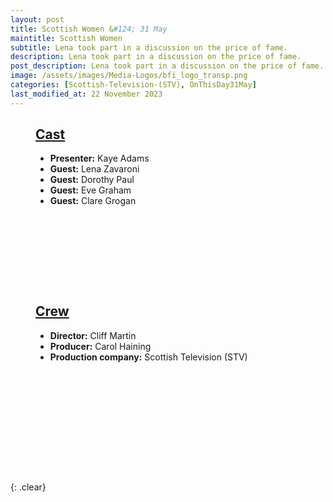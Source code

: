 ```yaml
---
layout: post
title: Scottish Women &#124; 31 May
maintitle: Scottish Women
subtitle: Lena took part in a discussion on the price of fame.
description: Lena took part in a discussion on the price of fame.
post_description: Lena took part in a discussion on the price of fame.
image: /assets/images/Media-Logos/bfi_logo_transp.png
categories: [Scottish-Television-(STV), OnThisDay31May]
last_modified_at: 22 November 2023
---
```


<figure class="fig1">
<div class="CardLayout CardLayout-Height">
<div class="CardItem">
<h2 id="infobox1" class="infobox"><a href="#infobox1">Cast</a></h2>
<ul>
<li><strong>Presenter:</strong> Kaye Adams</li>
<li><strong>Guest:</strong> Lena Zavaroni</li>
<li><strong>Guest:</strong> Dorothy Paul</li>
<li><strong>Guest:</strong> Eve Graham</li>
<li><strong>Guest:</strong> Clare Grogan</li>
</ul>
</div>
</div>
</figure>

<figure class="fig2">
<div class="CardLayout CardLayout-Height">
<div class="CardItem">
<h2 id="infobox2" class="infobox"><a href="#infobox2">Crew</a></h2>
<ul>
<li><strong>Director:</strong> Cliff Martin</li>
<li><strong>Producer:</strong> Carol Haining</li>
<li><strong>Production company:</strong> Scottish Television (STV)</li>
</ul>
</div>
</div>
</figure>

<br />{: .clear}

<style>
.CardLayout-Height {height: 254px}
@media screen and (orientation:portrait) {.blogger-card {height: unset;}}
</style>

